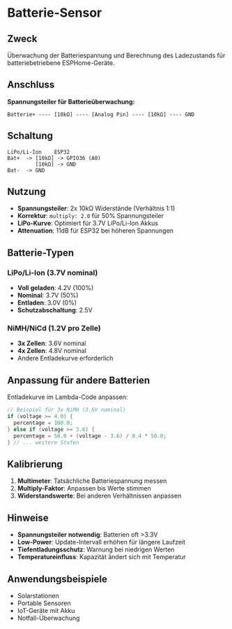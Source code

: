 # Batterie-Sensor

## Zweck
Überwachung der Batteriespannung und Berechnung des Ladezustands für batteriebetriebene ESPHome-Geräte.

## Anschluss
**Spannungsteiler für Batterieüberwachung:**
```
Batterie+ ---- [10kΩ] ---- [Analog Pin] ---- [10kΩ] ---- GND
```

## Schaltung
```
LiPo/Li-Ion    ESP32
Bat+  -> [10kΩ] -> GPIO36 (A0)
         [10kΩ] -> GND
Bat-  -> GND
```

## Nutzung
- **Spannungsteiler**: 2x 10kΩ Widerstände (Verhältnis 1:1)
- **Korrektur**: `multiply: 2.0` für 50% Spannungsteiler
- **LiPo-Kurve**: Optimiert für 3.7V LiPo/Li-Ion Akkus
- **Attenuation**: 11dB für ESP32 bei höheren Spannungen

## Batterie-Typen

### LiPo/Li-Ion (3.7V nominal)
- **Voll geladen**: 4.2V (100%)
- **Nominal**: 3.7V (50%)
- **Entladen**: 3.0V (0%)
- **Schutzabschaltung**: 2.5V

### NiMH/NiCd (1.2V pro Zelle)
- **3x Zellen**: 3.6V nominal
- **4x Zellen**: 4.8V nominal
- Andere Entladekurve erforderlich

## Anpassung für andere Batterien
Entladekurve im Lambda-Code anpassen:
```cpp
// Beispiel für 3x NiMH (3.6V nominal)
if (voltage >= 4.0) {
  percentage = 100.0;
} else if (voltage >= 3.6) {
  percentage = 50.0 + (voltage - 3.6) / 0.4 * 50.0;
} // ... weitere Stufen
```

## Kalibrierung
1. **Multimeter**: Tatsächliche Batteriespannung messen
2. **Multiply-Faktor**: Anpassen bis Werte stimmen
3. **Widerstandswerte**: Bei anderen Verhältnissen anpassen

## Hinweise
- **Spannungsteiler notwendig**: Batterien oft >3.3V
- **Low-Power**: Update-Intervall erhöhen für längere Laufzeit
- **Tiefentladungsschutz**: Warnung bei niedrigen Werten
- **Temperatureinfluss**: Kapazität ändert sich mit Temperatur

## Anwendungsbeispiele
- Solarstationen
- Portable Sensoren
- IoT-Geräte mit Akku
- Notfall-Überwachung

